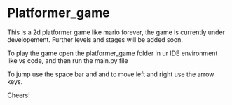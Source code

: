 # Platformer_game

This is a 2d platformer game like mario forever, the game is currently under developement.
Further levels and stages will be added soon.

To play the game open the platformer_game folder in ur IDE environment like vs code, and then run the main.py file 

To jump use the space bar and and to move left and right use the arrow keys.

Cheers!

